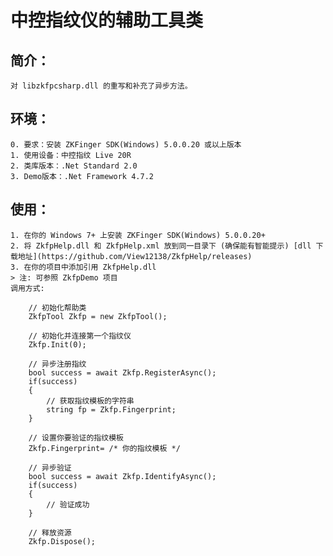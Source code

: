 # 中控指纹仪的辅助工具类

## 简介：
	对 libzkfpcsharp.dll 的重写和补充了异步方法。
## 环境：
    0. 要求：安装 ZKFinger SDK(Windows) 5.0.0.20 或以上版本
	1. 使用设备：中控指纹 Live 20R
    2. 类库版本：.Net Standard 2.0
    3. Demo版本：.Net Framework 4.7.2
## 使用：
    1. 在你的 Windows 7+ 上安装 ZKFinger SDK(Windows) 5.0.0.20+
    2. 将 ZkfpHelp.dll 和 ZkfpHelp.xml 放到同一目录下 (确保能有智能提示) [dll 下载地址](https://github.com/View12138/ZkfpHelp/releases)
    3. 在你的项目中添加引用 ZkfpHelp.dll
    > 注: 可参照 ZkfpDemo 项目
    调用方式:
```
    // 初始化帮助类
    ZkfpTool Zkfp = new ZkfpTool();

    // 初始化并连接第一个指纹仪
    Zkfp.Init(0);

    // 异步注册指纹
    bool success = await Zkfp.RegisterAsync();
    if(success)
    {
        // 获取指纹模板的字符串
        string fp = Zkfp.Fingerprint;
    }

    // 设置你要验证的指纹模板
    Zkfp.Fingerprint= /* 你的指纹模板 */
    
    // 异步验证
    bool success = await Zkfp.IdentifyAsync();
    if(success)
    {
        // 验证成功
    }

    // 释放资源
    Zkfp.Dispose();
```
